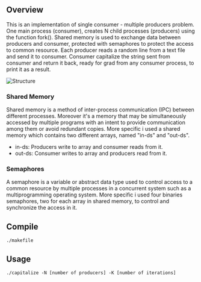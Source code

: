 ## Overview

This is an implementation of single consumer - multiple producers problem. One main process (consumer), creates N child processes (producers) using the function fork(). Shared memory is used to exchange data between producers and consumer, protected with semaphores to protect the access to common resource. Each producer reads a random line from a text file and send it to consumer. Consumer capitalize the string sent from consumer and return it back, ready for grad from any consumer process, to print it as a result.

![Structure](https://github.com/chanioxaris/Processes-SharedMemory-Semaphores/blob/master/img/figure.png)


### Shared Memory

Shared memory is a method of inter-process communication (IPC) between different processes. Moreover it's a memory that may be simultaneously accessed by multiple programs with an intent to provide communication among them or avoid redundant copies. More specific i used a shared memory which contains two different arrays, named "in-ds" and "out-ds".

- in-ds: Producers write to array and consumer reads from it.
- out-ds: Consumer writes to array and producers read from it.

### Semaphores

Α semaphore is a variable or abstract data type used to control access to a common resource by multiple processes in a concurrent system such as a multiprogramming operating system. More specific i used four binaries semaphores, two for each array in shared memory, to control and synchronize the access in it.


## Compile

`./makefile`

## Usage

`./capitalize -N [number of producers] -K [number of iterations]`
